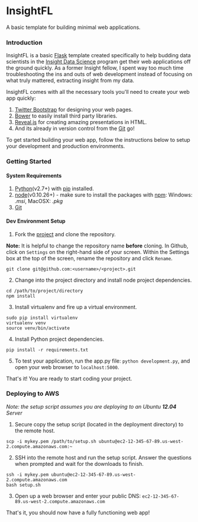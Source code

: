 # InsightFL
A basic template for building minimal web applications.

### Introduction
InsightFL is a basic [Flask](http://flask.pocoo.org/) template created specifically to help budding
data scientists in the [Insight Data Science](http://insightdatascience.com/) program get their web applications
off the ground quickly. As a former Insight fellow, I spent way too much time troubleshooting the ins and outs of
web development instead of focusing on what truly mattered, extracting insight from my data.

InsightFL comes with all the necessary tools you'll need to create your web app quickly:

  1. [Twitter Bootstrap](http://getbootstrap.com/) for designing your web pages.
  2. [Bower](http://bower.io/) to easily install third party libraries.
  3. [Reveal.js](http://lab.hakim.se/reveal-js/#/) for creating amazing presentations in HTML.
  4. And its already in version control from the [Git](http://git-scm.com/) go!

To get started building your web app, follow the instructions below to setup your development and production
environments.

### Getting Started <a name="getting-started"></a>
#### System Requirements <a name="system-requirements"></a>
1. [Python](https://www.python.org/downloads/)(v2.7+) with [pip](http://pip.readthedocs.org/en/latest/installing.html) installed.
2. [node](http://nodejs.org/)(v0.10.26+) - make sure to install the packages with [npm](https://www.npmjs.org/): Windows: *.msi*, MacOSX: *.pkg*
3. [Git](https://help.github.com/articles/set-up-git)

#### Dev Environment Setup <a name="environment-setup"></a>
1. Fork the [project](https://github.com/stormpython/insightfl/fork) and clone the repository.

  **Note:** It is helpful to change the repository name **before** cloning. In Github, click on `Settings` on the right-hand
  side of your screen. Within the Settings box at the top of the screen, rename the repository and click `Rename`.

  ```
  git clone git@github.com:<username>/<project>.git
  ```

2. Change into the project directory and install node project dependencies.

  ```
  cd /path/to/project/directory
  npm install
  ```

3. Install virtualenv and fire up a virtual environment.

  ```
  sudo pip install virtualenv
  virtualenv venv
  source venv/bin/activate
  ```

4. Install Python project dependencies.

  ```
  pip install -r requirements.txt
  ```

5. To test your application, run the app.py file: `python development.py`, and open your web browser to `localhost:5000`.

That's it! You are ready to start coding your project.

### Deploying to AWS

*Note: the setup script assumes you are deploying to an Ubuntu **12.04** Server*

1. Secure copy the setup script (located in the deployment directory) to the remote host.

  ```
  scp -i mykey.pem /path/to/setup.sh ubuntu@ec2-12-345-67-89.us-west-2.compute.amazonaws.com:~
  ```

2. SSH into the remote host and run the setup script. Answer the questions when prompted and wait for the downloads
to finish.

  ```
  ssh -i mykey.pem ubuntu@ec2-12-345-67-89.us-west-2.compute.amazonaws.com
  bash setup.sh
  ```

3. Open up a web browser and enter your public DNS: `ec2-12-345-67-89.us-west-2.compute.amazonaws.com`

That's it, you should now have a fully functioning web app!
